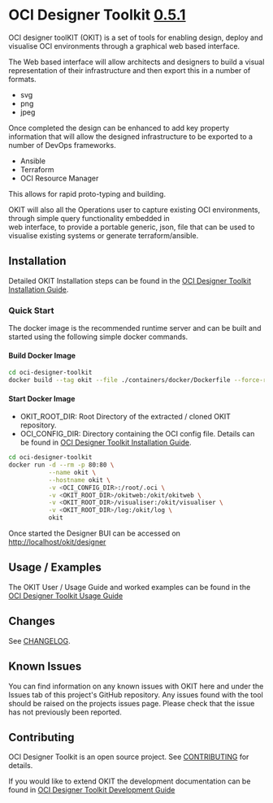 # OCI Designer Toolkit [0.5.1](CHANGELOG.md#version-0.5.1)

OCI designer toolKIT (OKIT) is a set of tools for enabling design, deploy and visualise OCI environments 
through a graphical web based interface. 

The Web based interface will allow architects and designers to build a visual representation of their infrastructure
and then export this in a number of formats. 

- svg
- png
- jpeg

Once completed the design can be enhanced to add key property information that will allow the designed infrastructure to
be exported to a number of DevOps frameworks.

- Ansible
- Terraform
- OCI Resource Manager

This allows for rapid proto-typing and building.

OKIT will also all the Operations user to capture existing OCI environments, through simple query functionality embedded in  
web interface, to provide a portable generic, json, file that can be used to visualise existing systems or generate terraform/ansible. 



## Installation
Detailed OKIT Installation steps can be found in the [OCI Designer Toolkit Installation Guide](documentation/Installation.md).

### Quick Start
The docker image is the recommended runtime server and can be built and started using the following simple docker commands.

#### Build Docker Image
```bash
cd oci-designer-toolkit
docker build --tag okit --file ./containers/docker/Dockerfile --force-rm ./containers/docker/
```

#### Start Docker Image
- OKIT_ROOT_DIR: Root Directory of the extracted / cloned OKIT repository.
- OCI_CONFIG_DIR: Directory containing the OCI config file. Details can be found in [OCI Designer Toolkit Installation Guide](documentation/Installation.md#oci-config-file).

```bash
cd oci-designer-toolkit
docker run -d --rm -p 80:80 \
           --name okit \
           --hostname okit \
           -v <OCI_CONFIG_DIR>:/root/.oci \
           -v <OKIT_ROOT_DIR>/okitweb:/okit/okitweb \
           -v <OKIT_ROOT_DIR>/visualiser:/okit/visualiser \
           -v <OKIT_ROOT_DIR>/log:/okit/log \
           okit
```

Once started the Designer BUI can be accessed on [http://localhost/okit/designer](http://localhost/okit/designer)


## Usage / Examples
The OKIT User / Usage Guide and worked examples can be found in the [OCI Designer Toolkit Usage Guide](documentation/Usage.md)


## Changes

See [CHANGELOG](CHANGELOG.md).

## Known Issues

You can find information on any known issues with OKIT here and under the Issues tab of this project's GitHub repository.
Any issues found with the tool should be raised on the projects issues page. Please check that the issue has not previously
been reported. 


## Contributing
OCI Designer Toolkit is an open source project. See [CONTRIBUTING](CONTRIBUTING.md) for details.

If you would like to extend OKIT the development documentation can be found in [OCI Designer Toolkit Development Guide](documentation/Development.md)


